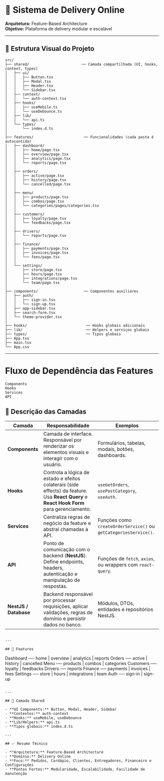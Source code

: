 # 🚀 Sistema de Delivery Online

**Arquitetura:** Feature-Based Architecture  
**Objetivo:** Plataforma de delivery modular e escalável

---

## 🌳 Estrutura Visual do Projeto

```
src/
├── shared/                        ── Camada compartilhada (UI, hooks, context, types)
│   ├── ui/
│   │   ├── Button.tsx
│   │   ├── Modal.tsx
│   │   ├── Header.tsx
│   │   └── Sidebar.tsx
│   ├── context/
│   │   └── auth-context.tsx
│   ├── hooks/
│   │   ├── useMobile.ts
│   │   └── useDebounce.ts
│   ├── lib/
│   │   └── api.ts
│   └── types/
│       └── index.d.ts
│
├── features/                       ── Funcionalidades (cada pasta é autocontida)
│   ├── dashboard/
│   │   ├── home/page.tsx
│   │   ├── overview/page.tsx
│   │   ├── analytics/page.tsx
│   │   └── reports/page.tsx
│   │
│   ├── orders/
│   │   ├── active/page.tsx
│   │   ├── history/page.tsx
│   │   └── cancelled/page.tsx
│   │
│   ├── menu/
│   │   ├── products/page.tsx
│   │   ├── combos/page.tsx
│   │   └── categories/pages/categories.tsx
│   │
│   ├── customers/
│   │   ├── loyalty/page.tsx
│   │   └── feedbacks/page.tsx
│   │
│   ├── drivers/
│   │   └── reports/page.tsx
│   │
│   ├── finance/
│   │   ├── payments/page.tsx
│   │   ├── invoices/page.tsx
│   │   └── fees/page.tsx
│   │
│   └── settings/
│       ├── store/page.tsx
│       ├── hours/page.tsx
│       ├── integrations/page.tsx
│       └── team/page.tsx
│
├── components/                     ── Componentes auxiliares
│   ├── auth/
│   │   ├── sign-in.tsx
│   │   └── sign-up.tsx
│   ├── app-sidebar.tsx
│   ├── search-form.tsx
│   └── theme-provider.tsx
│
├── hooks/                           ── Hooks globais adicionais
├── lib/                             ── Helpers e serviços globais
├── types/                           ── Tipos globais
├── App.tsx
├── main.tsx
└── App.css
```

---

# Fluxo de Dependência das Features

```
Components
Hooks
Services
API
```

## 🧱 Descrição das Camadas

| Camada                | Responsabilidade                                                                                                                          | Exemplos                                                         |
| --------------------- | ----------------------------------------------------------------------------------------------------------------------------------------- | ---------------------------------------------------------------- |
| **Components**        | Camada de interface. Responsável por renderizar os elementos visuais e interagir com o usuário.                                           | Formulários, tabelas, modais, botões, dashboards.                |
| **Hooks**             | Controla a lógica de estado e efeitos colaterais (side effects) da feature. Usa **React Query** e **React Hook Form** para gerenciamento. | `useGetOrders`, `usePostCategory`, `useAuth`.                    |
| **Services**          | Centraliza regras de negócio da feature e abstrai chamadas à API.                                                                         | Funções como `createOrderService()` ou `getCategoriesService()`. |
| **API**               | Ponto de comunicação com o backend (**NestJS**). Define endpoints, headers, autenticação e manipulação de respostas.                      | Funções de `fetch`, `axios`, ou wrappers com `react-query`.      |
| **NestJS / Database** | Backend responsável por processar requisições, aplicar validações, regras de domínio e persistir dados no banco.                          | Módulos, DTOs, entidades e repositórios NestJS.                  |

```

---

## 🧩 Features

```

Dashboard ── home | overview | analytics | reports
Orders ── active | history | cancelled
Menu ── products | combos | categories
Customers ── loyalty | feedbacks
Drivers ── reports
Finance ── payments | invoices | fees
Settings ── store | hours | integrations | team
Auth ── sign-in | sign-up

```

---

## 🔹 Camada Shared

- **UI Components:** Button, Modal, Header, Sidebar
- **Contextos:** auth-context
- **Hooks:** useMobile, useDebounce
- **Lib/Helpers:** api.ts
- **Tipos globais:** index.d.ts

---

## ✅ Resumo Técnico

- **Arquitetura:** Feature-Based Architecture
- **Domínio:** Delivery Online
- **Foco:** Pedidos, Cardápio, Clientes, Entregadores, Financeiro e Configurações
- **Pontos Fortes:** Modularidade, Escalabilidade, Facilidade de manutenção
```
